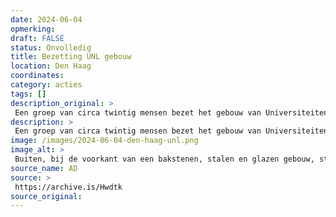 ```yaml
---
date: 2024-06-04
opmerking: 
draft: FALSE
status: Onvolledig
title: Bezetting UNL gebouw
location: Den Haag
coordinates: 
category: acties
tags: []
description_original: > 
 Een groep van circa twintig mensen bezet het gebouw van Universiteiten van Nederland (UNL). Een aantal van hen weet op de afdakking boven de ingang te komen en verschanst zich daar.
description: > 
 Een groep van circa twintig mensen bezet het gebouw van Universiteiten van Nederland in Den Haag. Een aantal van hen weet op de afdakking boven de ingang te komen en verschanst zich daar.
image: /images/2024-06-04-den-haag-unl.png
image_alt: > 
 Buiten, bij de voorkant van een bakstenen, stalen en glazen gebouw, staat en zit een twintigtal personen met posters, Palestijnse vlaggen en grote spandoeken met daarop de teksten (in Nederlands en Engels): 'Boycot en desinvesteer', en 'Nederlandse universiteiten medeplichting aan ...' [onleesbaar]. Zes van hen zitten bovenop het portaal van de ingang. Het grootste gedeelte draagt keffiyeh en maakt met hun vingers het 'V'-teken van overwinning. 
source_name: AD
source: > 
 https://archive.is/Hwdtk
source_original: 
---
```

